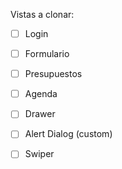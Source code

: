 Vistas a clonar:
- [ ] Login
- [ ] Formulario
- [ ] Presupuestos
- [ ] Agenda

- [ ] Drawer
- [ ] Alert Dialog (custom)
- [ ] Swiper